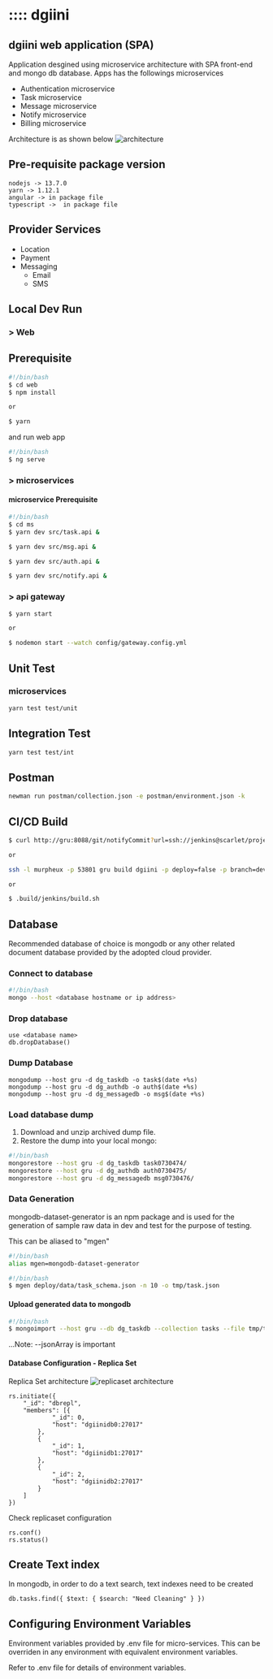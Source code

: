 # :::: dgiini

## dgiini web application (SPA)

Application desgined using microservice architecture with SPA front-end and mongo db database. Apps has the followings microservices

* Authentication microservice
* Task microservice
* Message microservice
* Notify microservice
* Billing microservice

Architecture is as shown below
![architecture](docs/dgiini-Architectecture.png)

## Pre-requisite package version

```none
nodejs -> 13.7.0
yarn -> 1.12.1
angular -> in package file
typescript ->  in package file
```

## Provider Services

* Location
* Payment
* Messaging
  * Email
  * SMS

## Local Dev Run

### > Web

## Prerequisite

```bash
#!/bin/bash
$ cd web
$ npm install

or

$ yarn
```

and run web app

```bash
#!/bin/bash
$ ng serve
```

### > microservices

#### microservice Prerequisite

```bash
#!/bin/bash
$ cd ms
$ yarn dev src/task.api &

$ yarn dev src/msg.api &

$ yarn dev src/auth.api &

$ yarn dev src/notify.api &
```

### > api gateway

```bash
$ yarn start

or

$ nodemon start --watch config/gateway.config.yml
```

## Unit Test

### microservices

```bash
yarn test test/unit

```

## Integration Test

```bash
yarn test test/int

```

## Postman

```bash
newman run postman/collection.json -e postman/environment.json -k

```

## CI/CD Build

```bash
$ curl http://gru:8088/git/notifyCommit?url=ssh://jenkins@scarlet/projects.git/projects/dgiini

or

ssh -l murpheux -p 53801 gru build dgiini -p deploy=false -p branch=dev

or

$ .build/jenkins/build.sh
```

## Database

Recommended database of choice is mongodb or any other related document database provided by the adopted cloud provider.

### Connect to database

```bash
#!/bin/bash
mongo --host <database hostname or ip address>
```

### Drop database

```mongo
use <database name>
db.dropDatabase()
```

### Dump Database

```mongo
mongodump --host gru -d dg_taskdb -o task$(date +%s)
mongodump --host gru -d dg_authdb -o auth$(date +%s)
mongodump --host gru -d dg_messagedb -o msg$(date +%s)
```

### Load database dump

1. Download and unzip archived dump file.
2. Restore the dump into your local mongo:

```bash
#!/bin/bash
mongorestore --host gru -d dg_taskdb task0730474/
mongorestore --host gru -d dg_authdb auth0730475/
mongorestore --host gru -d dg_messagedb msg0730476/
```

### Data Generation

mongodb-dataset-generator is an npm package and is used for the generation of sample raw data in dev and test for the purpose of testing.

This can be aliased to "mgen"

```bash
#!/bin/bash
alias mgen=mongodb-dataset-generator
```

```bash
#!/bin/bash
$ mgen deploy/data/task_schema.json -n 10 -o tmp/task.json
```

#### Upload generated data to mongodb

```bash
#!/bin/bash
$ mongoimport --host gru --db dg_taskdb --collection tasks --file tmp/task.json  --jsonArray
```

...Note: --jsonArray is important

#### Database Configuration - Replica Set

Replica Set architecture
![replicaset architecture](docs/replicaset.svg)

```mongo
rs.initiate({
    "_id": "dbrepl",
    "members": [{
            "_id": 0,
            "host": "dgiinidb0:27017"
        },
        {
            "_id": 1,
            "host": "dgiinidb1:27017"
        },
        {
            "_id": 2,
            "host": "dgiinidb2:27017"
        }
    ]
})
```

Check replicaset configuration

```mongo
rs.conf()
rs.status()
```

## Create Text index

In mongodb, in order to do a text search, text indexes need to be created

```mongo
db.tasks.find({ $text: { $search: "Need Cleaning" } })
```

## Configuring Environment Variables

Environment variables provided by .env file for micro-services. This can be overriden in any environment with equivalent environment variables.

Refer to .env file for details of environment variables.
